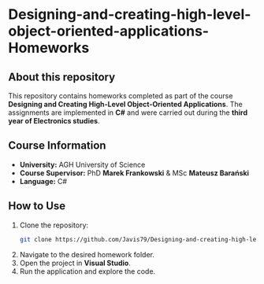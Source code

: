 # Designing-and-creating-high-level-object-oriented-applications-Homeworks

## About this repository
This repository contains homeworks completed as part of the course **Designing and Creating High-Level Object-Oriented Applications**. The assignments are implemented in **C#** and were carried out during the **third year of Electronics studies**.

## Course Information
- **University:** AGH University of Science
- **Course Supervisor:** PhD **Marek Frankowski** & MSc **Mateusz Barański**
- **Language:** C#

## How to Use
1. Clone the repository:
   ```sh
   git clone https://github.com/Javis79/Designing-and-creating-high-level-object-oriented-applications-Homeworks.git
   ```
2. Navigate to the desired homework folder.
3. Open the project in **Visual Studio**.
4. Run the application and explore the code.
